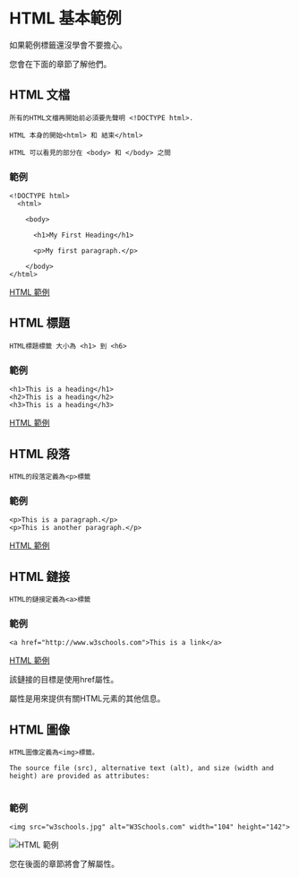 # HTML 基本範例

如果範例標籤還沒學會不要擔心。

您會在下面的章節了解他們。

## HTML 文檔

```
所有的HTML文檔再開始前必須要先聲明 <!DOCTYPE html>.

HTML 本身的開始<html> 和 結束</html>

HTML 可以看見的部分在 <body> 和 </body> 之間

```

### 範例
```
<!DOCTYPE html>
  <html>

    <body>

      <h1>My First Heading</h1>

      <p>My first paragraph.</p>

    </body>
</html>
```
[HTML 範例](./example1.html)
## HTML 標題

```
HTML標題標籤 大小為 <h1> 到 <h6>
```

### 範例

```
<h1>This is a heading</h1>
<h2>This is a heading</h2>
<h3>This is a heading</h3>
```
[HTML 範例](./example2.html)

## HTML 段落

```
HTML的段落定義為<p>標籤
```
### 範例

```
<p>This is a paragraph.</p>
<p>This is another paragraph.</p>
```
[HTML 範例](./example3.html)
## HTML 鏈接

```
HTML的鏈接定義為<a>標籤
```

### 範例

```
<a href="http://www.w3schools.com">This is a link</a>
```
[HTML 範例](./example4.html)

該鏈接的目標是使用href屬性。

屬性是用來提供有關HTML元素的其他信息。

## HTML 圖像

```
HTML圖像定義為<img>標籤。

The source file (src), alternative text (alt), and size (width and height) are provided as attributes:


```

### 範例

```
<img src="w3schools.jpg" alt="W3Schools.com" width="104" height="142">
```
![HTML 範例](http://www.w3schools.com/html/w3schools.jpg)

您在後面的章節將會了解屬性。
